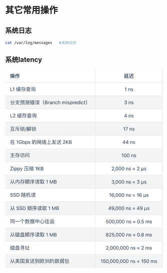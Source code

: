 # 其它常用操作

## 系统日志
```bash
cat /var/log/messages   #系统日志
```

## 系统latency
![latency](zzz-latency.png "latency")
